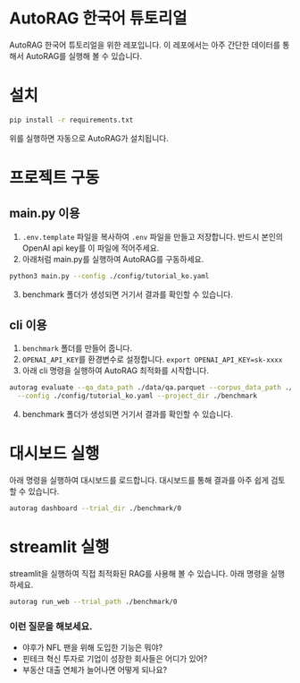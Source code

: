 # AutoRAG 한국어 튜토리얼
AutoRAG 한국어 튜토리얼을 위한 레포입니다. 
이 레포에서는 아주 간단한 데이터를 통해서 AutoRAG를 실행해 볼 수 있습니다.


# 설치

```bash
pip install -r requirements.txt
```

위를 실행하면 자동으로 AutoRAG가 설치됩니다.

# 프로젝트 구동
## main.py 이용

1. `.env.template` 파일을 복사하여 `.env` 파일을 만들고 저장합니다. 반드시 본인의 OpenAI api key를 이 파일에 적어주세요.
2. 아래처럼 main.py를 실행하여 AutoRAG를 구동하세요.
```bash
python3 main.py --config ./config/tutorial_ko.yaml
```
3. benchmark 폴더가 생성되면 거기서 결과를 확인할 수 있습니다.

## cli 이용

1. `benchmark` 폴더를 만들어 줍니다.
2. `OPENAI_API_KEY`를 환경변수로 설정합니다. `export OPENAI_API_KEY=sk-xxxx` 
3. 아래 cli 명령을 실행하여 AutoRAG 최적화를 시작합니다.
```bash
autorag evaluate --qa_data_path ./data/qa.parquet --corpus_data_path ./data/corpus.parquet \
  --config ./config/tutorial_ko.yaml --project_dir ./benchmark
```
4. benchmark 폴더가 생성되면 거기서 결과를 확인할 수 있습니다.

# 대시보드 실행

아래 명령을 실행하여 대시보드를 로드합니다. 대시보드를 통해 결과를 아주 쉽게 검토할 수 있습니다.

```bash
autorag dashboard --trial_dir ./benchmark/0
```

# streamlit 실행
streamlit을 실행하여 직접 최적화된 RAG를 사용해 볼 수 있습니다. 
아래 명령을 실행하세요.

```bash
autorag run_web --trial_path ./benchmark/0
```

### 이런 질문을 해보세요.
- 야후가 NFL 팬을 위해 도입한 기능은 뭐야?
- 핀테크 혁신 투자로 기업이 성장한 회사들은 어디가 있어?
- 부동산 대출 연체가 늘어나면 어떻게 되나요?
